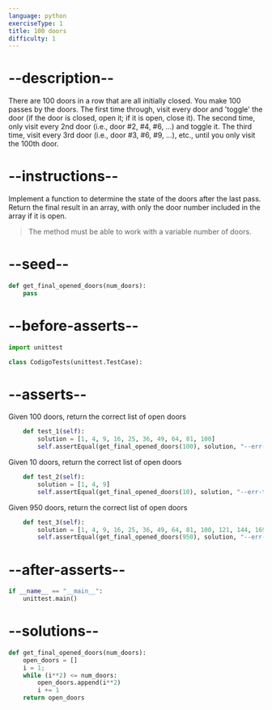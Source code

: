 ```yaml
---
language: python
exerciseType: 1
title: 100 doors
difficulty: 1
---
```


# --description--

There are 100 doors in a row that are all initially closed.
You make 100 passes by the doors.
The first time through, visit every door and 'toggle' the door (if the door is closed, open it; if it is open, close it).
The second time, only visit every 2nd door (i.e., door #2, #4, #6, ...) and toggle it.
The third time, visit every 3rd door (i.e., door #3, #6, #9, ...), etc., until you only visit the 100th door.

# --instructions--

Implement a function to determine the state of the doors after the last pass.
Return the final result in an array, with only the door number included in the array if it is open.
> The method must be able to work with a variable number of doors.

# --seed--

```python
def get_final_opened_doors(num_doors):
    pass
```

# --before-asserts--

```python
import unittest

class CodigoTests(unittest.TestCase):
```

# --asserts--

Given 100 doors, return the correct list of open doors

```python
    def test_1(self):
        solution = [1, 4, 9, 16, 25, 36, 49, 64, 81, 100]
        self.assertEqual(get_final_opened_doors(100), solution, "--err-t1--")
```

Given 10 doors, return the correct list of open doors

```python
    def test_2(self):
        solution = [1, 4, 9]
        self.assertEqual(get_final_opened_doors(10), solution, "--err-t2--")
```

Given 950 doors, return the correct list of open doors

```python
    def test_3(self):
        solution = [1, 4, 9, 16, 25, 36, 49, 64, 81, 100, 121, 144, 169, 196, 225, 256, 289, 324, 361, 400, 441, 484, 529, 576, 625, 676, 729, 784, 841, 900]
        self.assertEqual(get_final_opened_doors(950), solution, "--err-t3--")
```

# --after-asserts--

```python
if __name__ == "__main__":
    unittest.main()
```

# --solutions--

```python
def get_final_opened_doors(num_doors):
    open_doors = []
    i = 1;
    while (i**2) <= num_doors:
        open_doors.append(i**2)
        i += 1
    return open_doors
```
